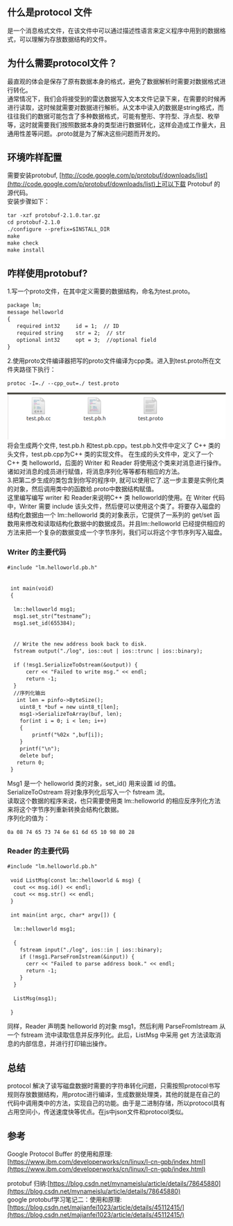 ## 什么是protocol 文件
是一个消息格式文件，在该文件中可以通过描述性语言来定义程序中用到的数据格式，可以理解为存放数据结构的文件。  
## 为什么需要protocol文件？
最直观的体会是保存了原有数据本身的格式，避免了数据解析时需要对数据格式进行转化。  
通常情况下，我们会将接受到的雷达数据写入文本文件记录下来，在需要的时候再进行读取，这时候就需要对数据进行解析。从文本中读入的数据是string格式，而往往我们的数据可能包含了多种数据格式，可能有整形、字符型、浮点型、枚举等，这时就需要我们按照数据本身的类型进行数据转化，这样会造成工作量大，且通用性差等问题。.proto就是为了解决这些问题而开发的。  
## 环境咋样配置
需要安装protobuf, [http://code.google.com/p/protobuf/downloads/list](http://code.google.com/p/protobuf/downloads/list)上可以下载 Protobuf 的源代码。   
安装步骤如下：  
```
tar -xzf protobuf-2.1.0.tar.gz 
cd protobuf-2.1.0 
./configure --prefix=$INSTALL_DIR 
make 
make check 
make install
```
## 咋样使用protobuf? 
1.写一个proto文件，在其中定义需要的数据结构，命名为test.proto。  
```
package lm; 
message helloworld 
{ 
   required int32     id = 1;  // ID 
   required string    str = 2;  // str 
   optional int32     opt = 3;  //optional field 
}
```
2.使用proto文件编译器把写的proto文件编译为cpp类。进入到test.proto所在文件夹路径下执行：  
```
protoc -I=./ --cpp_out=./ test.proto  
```
![tupian](apollo-1.0.0/开发者文件/pic/protocol.png)
将会生成两个文件, test.pb.h 和test.pb.cpp。test.pb.h文件中定义了 C++ 类的头文件，test.pb.cpp为C++ 类的实现文件。
在生成的头文件中，定义了一个 C++ 类 helloworld，后面的 Writer 和 Reader 将使用这个类来对消息进行操作。诸如对消息的成员进行赋值，将消息序列化等等都有相应的方法。  
3.把第二步生成的类包含到你写的程序中, 就可以使用它了.这一步主要是实例化类的对象，然后调用类中的函数给.proto中数据结构赋值。  
这里编写编写 writer 和 Reader来说明C++ 类 helloworld的使用。在 Writer 代码中，Writer 需要 include 该头文件，然后便可以使用这个类了。将要存入磁盘的结构化数据由一个 lm::helloworld 类的对象表示，它提供了一系列的 get/set 函数用来修改和读取结构化数据中的数据成员。并且lm::helloworld 已经提供相应的方法来把一个复杂的数据变成一个字节序列，我们可以将这个字节序列写入磁盘。  
### Writer 的主要代码
```
#include "lm.helloworld.pb.h"

 
 int main(void) 
 { 
   
  lm::helloworld msg1; 
  msg1.set_str(“testname”); 
  msg1.set_id(655384); 
  
     
  // Write the new address book back to disk. 
  fstream output("./log", ios::out | ios::trunc | ios::binary); 
         
  if (!msg1.SerializeToOstream(&output)) { 
      cerr << "Failed to write msg." << endl; 
      return -1; 
  }         
  //序列化输出
   int len = pinfo->ByteSize();
    uint8_t *buf = new uint8_t[len];
    msg1->SerializeToArray(buf, len);
    for(int i = 0; i < len; i++)
    {
        printf("%02x ",buf[i]);
    }
    printf("\n");
    delete buf;
   return 0; 
 }
```
Msg1 是一个 helloworld 类的对象，set_id() 用来设置 id 的值。SerializeToOstream 将对象序列化后写入一个 fstream 流。   
读取这个数据的程序来说，也只需要使用类 lm::helloworld 的相应反序列化方法来将这个字节序列重新转换会结构化数据。  
序列化的值为：
```
0a 08 74 65 73 74 6e 61 6d 65 10 98 80 28
```
### Reader 的主要代码
```
#include "lm.helloworld.pb.h" 

 void ListMsg(const lm::helloworld & msg) { 
  cout << msg.id() << endl; 
  cout << msg.str() << endl; 
 } 
  
 int main(int argc, char* argv[]) { 
 
  lm::helloworld msg1; 
  
  { 
    fstream input("./log", ios::in | ios::binary); 
    if (!msg1.ParseFromIstream(&input)) { 
      cerr << "Failed to parse address book." << endl; 
      return -1; 
    } 
  } 
  
  ListMsg(msg1); 

 }
```
同样，Reader 声明类 helloworld 的对象 msg1，然后利用 ParseFromIstream 从一个 fstream 流中读取信息并反序列化。此后，ListMsg 中采用 get 方法读取消息的内部信息，并进行打印输出操作。  
## 总结
protocol 解决了读写磁盘数据时需要的字符串转化问题，只需按照protocol书写规则存放数据结构，用protoc进行编译，生成数据处理类，其他的就是在自己的代码中调用类中的方法，实现自己的功能。由于是二进制存储，所以protocol具有占用空间小，传送速度快等优点。在js中json文件和protocol类似。
## 参考
Google Protocol Buffer 的使用和原理:[https://www.ibm.com/developerworks/cn/linux/l-cn-gpb/index.html](https://www.ibm.com/developerworks/cn/linux/l-cn-gpb/index.html)  

protobuf 归纳:[https://blog.csdn.net/mynameislu/article/details/78645880](https://blog.csdn.net/mynameislu/article/details/78645880)  
google protobuf学习笔记二：使用和原理:[https://blog.csdn.net/majianfei1023/article/details/45112415/](https://blog.csdn.net/majianfei1023/article/details/45112415/)  


